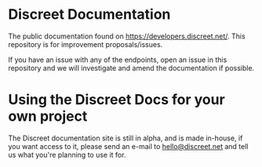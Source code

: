 # Discreet Documentation
The public documentation found on https://developers.discreet.net/. This repository is for improvement proposals/issues.

If you have an issue with any of the endpoints, open an issue in this repository and we will investigate and amend the documentation if possible.

# Using the Discreet Docs for your own project

The Discreet documentation site is still in alpha, and is made in-house, if you want access to it, please send an e-mail to hello@discreet.net and tell us what you're planning to use it for.
